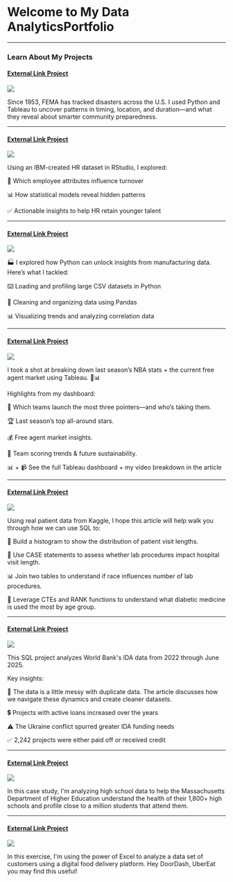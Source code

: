 # Welcome to My Data AnalyticsPortfolio
---
### Learn About My Projects

#### [External Link Project](https://www.linkedin.com/pulse/disaster-trends-insights-data-driven-look-fema-shuja-masood-mnsrc/?trackingId=SD5WPdyC%2BuF8gW2JnA%2BZFA%3D%3D)
[<img src="images/Black and red Realistic Wildfire Natural Disaster Landscape Classroom Poster.png?raw=true"/>](https://www.linkedin.com/pulse/disaster-trends-insights-data-driven-look-fema-shuja-masood-mnsrc/?trackingId=SD5WPdyC%2BuF8gW2JnA%2BZFA%3D%3D)

Since 1953, FEMA has tracked disasters across the U.S. I used Python and Tableau to uncover patterns in timing, location, and duration—and what they reveal about smarter community preparedness.

---
#### [External Link Project](https://www.linkedin.com/pulse/r-hr-understanding-how-statistics-can-used-analytics-shuja-masood-qj4nc/)
[<img src="images/HR_Cover_Image.png?raw=true"/>](https://www.linkedin.com/pulse/r-hr-understanding-how-statistics-can-used-analytics-shuja-masood-qj4nc/)

Using an IBM-created HR dataset in RStudio, I explored:

🔎 Which employee attributes influence turnover

📊 How statistical models reveal hidden patterns

✅ Actionable insights to help HR retain younger talent

---
#### [External Link Project](https://www.linkedin.com/pulse/unearthing-insights-python-data-journey-iron-ore-shuja-masood-dzupc/)
[<img src="images/Python Project Image.png?raw=true"/>](https://www.linkedin.com/pulse/unearthing-insights-python-data-journey-iron-ore-shuja-masood-dzupc/)

🏭 I explored how Python can unlock insights from manufacturing data. Here’s what I tackled:

⌨️ Loading and profiling large CSV datasets in Python

🐼 Cleaning and organizing data using Pandas

📊 Visualizing trends and analyzing correlation data

---
#### [External Link Project](https://www.linkedin.com/pulse/nba-24-25-insights-future-game-shuja-masood-9g0mc/?trackingId=XtsVWFEXQ5WFO%2BGSShOi1w%3D%3D/)
[<img src="images/NBA Project Image.png?raw=true"/>](https://www.linkedin.com/pulse/nba-24-25-insights-future-game-shuja-masood-9g0mc/?trackingId=XtsVWFEXQ5WFO%2BGSShOi1w%3D%3D/)

I took a shot at breaking down last season’s NBA stats + the current free agent market using Tableau. 🏀📊
 
Highlights from my dashboard:
 
 🎯 Which teams launch the most three pointers—and who’s taking them.
 
 🏆 Last season’s top all-around stars.
 
 💰 Free agent market insights.
 
 💯 Team scoring trends & future sustainability.
 
 📊 + 📹 See the full Tableau dashboard + my video breakdown in the article 

---
#### [External Link Project](https://www.linkedin.com/pulse/insights-from-sql-how-data-analytics-can-enhance-hospital-masood-iqxrc/?trackingId=%2B9oxR2GkoK606PgGQXzBLA%3D%3D/)
[<img src="images/SQLHealthProject.png?raw=true"/>](https://www.linkedin.com/pulse/insights-from-sql-how-data-analytics-can-enhance-hospital-masood-iqxrc/?trackingId=%2B9oxR2GkoK606PgGQXzBLA%3D%3D/)

Using real patient data from Kaggle, I hope this article will help walk you through how we can use SQL to:

🏥 Build a histogram to show the distribution of patient visit lengths.

🧪 Use CASE statements to assess whether lab procedures impact hospital visit length.

📊 Join two tables to understand if race influences number of lab procedures.

💊 Leverage CTEs and RANK functions to understand what diabetic medicine is used the most by age group.

---
#### [External Link Project](https://www.linkedin.com/pulse/understanding-world-banks-international-development-journey-masood-gxpjc/?trackingId=5cIDEpPHxptzbQocQ6AwQQ%3D%3D/)
[<img src="images/WorldBankProject.png?raw=true"/>](https://www.linkedin.com/pulse/understanding-world-banks-international-development-journey-masood-gxpjc/?trackingId=5cIDEpPHxptzbQocQ6AwQQ%3D%3D/)

This SQL project analyzes World Bank's IDA data from 2022 through June 2025. 

Key insights:

 🧽 The data is a little messy with duplicate data. The article discusses how we navigate these dynamics and create cleaner datasets.
 
 💲 Projects with active loans increased over the years
 
 ⚠️ The Ukraine conflict spurred greater IDA funding needs
 
 ✅ 2,242 projects were either paid off or received credit

---
#### [External Link Project](https://www.loom.com/share/45d982252c07467587b3277e4209a0a6/)
[<img src="images/MASchoolProject.png"/>](https://www.loom.com/share/45d982252c07467587b3277e4209a0a6/)

In this case study, I'm analyzing high school data to help the Massachusetts Department of Higher Education understand the health of their 1,800+ high schools and profile close to a million students that attend them. 

---
#### [External Link Project](https://www.linkedin.com/pulse/maximizing-insights-journey-food-delivery-data-shuja-masood-zrlpf/)
[<img src="images/FoodServiceImage.png"/>]([https://www.loom.com/share/45d982252c07467587b3277e4209a0a6/](https://www.linkedin.com/pulse/maximizing-insights-journey-food-delivery-data-shuja-masood-zrlpf/))

In this exercise, I'm using the power of Excel to analyze a data set of customers using a digital food delivery platform. Hey DoorDash, UberEat you may find this useful! 

